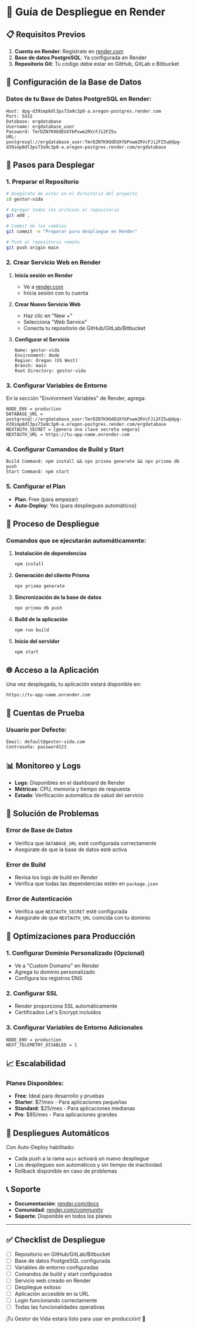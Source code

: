 # 🚀 Guía de Despliegue en Render

## 📋 Requisitos Previos

1. **Cuenta en Render**: Regístrate en [render.com](https://render.com)
2. **Base de datos PostgreSQL**: Ya configurada en Render
3. **Repositorio Git**: Tu código debe estar en GitHub, GitLab o Bitbucket

## 🔧 Configuración de la Base de Datos

### Datos de tu Base de Datos PostgreSQL en Render:
```
Host: dpg-d39imp8dl3ps73a9c3p0-a.oregon-postgres.render.com
Port: 5432
Database: ergdatabase
Username: ergdatabase_user
Password: TmrDZN7K9OdEUXYbPxwm2RVcFJi2FZ5u
URL: postgresql://ergdatabase_user:TmrDZN7K9OdEUXYbPxwm2RVcFJi2FZ5u@dpg-d39imp8dl3ps73a9c3p0-a.oregon-postgres.render.com/ergdatabase
```

## 🚀 Pasos para Desplegar

### 1. Preparar el Repositorio
```bash
# Asegúrate de estar en el directorio del proyecto
cd gestor-vida

# Agregar todos los archivos al repositorio
git add .

# Commit de los cambios
git commit -m "Preparar para despliegue en Render"

# Push al repositorio remoto
git push origin main
```

### 2. Crear Servicio Web en Render

1. **Inicia sesión en Render**
   - Ve a [render.com](https://render.com)
   - Inicia sesión con tu cuenta

2. **Crear Nuevo Servicio Web**
   - Haz clic en "New +"
   - Selecciona "Web Service"
   - Conecta tu repositorio de GitHub/GitLab/Bitbucket

3. **Configurar el Servicio**
   ```
   Name: gestor-vida
   Environment: Node
   Region: Oregon (US West)
   Branch: main
   Root Directory: gestor-vida
   ```

### 3. Configurar Variables de Entorno

En la sección "Environment Variables" de Render, agrega:

```
NODE_ENV = production
DATABASE_URL = postgresql://ergdatabase_user:TmrDZN7K9OdEUXYbPxwm2RVcFJi2FZ5u@dpg-d39imp8dl3ps73a9c3p0-a.oregon-postgres.render.com/ergdatabase
NEXTAUTH_SECRET = [genera una clave secreta segura]
NEXTAUTH_URL = https://tu-app-name.onrender.com
```

### 4. Configurar Comandos de Build y Start

```
Build Command: npm install && npx prisma generate && npx prisma db push
Start Command: npm start
```

### 5. Configurar el Plan

- **Plan**: Free (para empezar)
- **Auto-Deploy**: Yes (para despliegues automáticos)

## 🔄 Proceso de Despliegue

### Comandos que se ejecutarán automáticamente:

1. **Instalación de dependencias**
   ```bash
   npm install
   ```

2. **Generación del cliente Prisma**
   ```bash
   npx prisma generate
   ```

3. **Sincronización de la base de datos**
   ```bash
   npx prisma db push
   ```

4. **Build de la aplicación**
   ```bash
   npm run build
   ```

5. **Inicio del servidor**
   ```bash
   npm start
   ```

## 🌐 Acceso a la Aplicación

Una vez desplegada, tu aplicación estará disponible en:
```
https://tu-app-name.onrender.com
```

## 🔑 Cuentas de Prueba

### Usuario por Defecto:
```
Email: default@gestor-vida.com
Contraseña: password123
```

## 📊 Monitoreo y Logs

- **Logs**: Disponibles en el dashboard de Render
- **Métricas**: CPU, memoria y tiempo de respuesta
- **Estado**: Verificación automática de salud del servicio

## 🔧 Solución de Problemas

### Error de Base de Datos
- Verifica que `DATABASE_URL` esté configurada correctamente
- Asegúrate de que la base de datos esté activa

### Error de Build
- Revisa los logs de build en Render
- Verifica que todas las dependencias estén en `package.json`

### Error de Autenticación
- Verifica que `NEXTAUTH_SECRET` esté configurada
- Asegúrate de que `NEXTAUTH_URL` coincida con tu dominio

## 🚀 Optimizaciones para Producción

### 1. Configurar Dominio Personalizado (Opcional)
- Ve a "Custom Domains" en Render
- Agrega tu dominio personalizado
- Configura los registros DNS

### 2. Configurar SSL
- Render proporciona SSL automáticamente
- Certificados Let's Encrypt incluidos

### 3. Configurar Variables de Entorno Adicionales
```
NODE_ENV = production
NEXT_TELEMETRY_DISABLED = 1
```

## 📈 Escalabilidad

### Planes Disponibles:
- **Free**: Ideal para desarrollo y pruebas
- **Starter**: $7/mes - Para aplicaciones pequeñas
- **Standard**: $25/mes - Para aplicaciones medianas
- **Pro**: $85/mes - Para aplicaciones grandes

## 🔄 Despliegues Automáticos

Con Auto-Deploy habilitado:
- Cada push a la rama `main` activará un nuevo despliegue
- Los despliegues son automáticos y sin tiempo de inactividad
- Rollback disponible en caso de problemas

## 📞 Soporte

- **Documentación**: [render.com/docs](https://render.com/docs)
- **Comunidad**: [render.com/community](https://render.com/community)
- **Soporte**: Disponible en todos los planes

---

## ✅ Checklist de Despliegue

- [ ] Repositorio en GitHub/GitLab/Bitbucket
- [ ] Base de datos PostgreSQL configurada
- [ ] Variables de entorno configuradas
- [ ] Comandos de build y start configurados
- [ ] Servicio web creado en Render
- [ ] Despliegue exitoso
- [ ] Aplicación accesible en la URL
- [ ] Login funcionando correctamente
- [ ] Todas las funcionalidades operativas

¡Tu Gestor de Vida estará listo para usar en producción! 🎉
